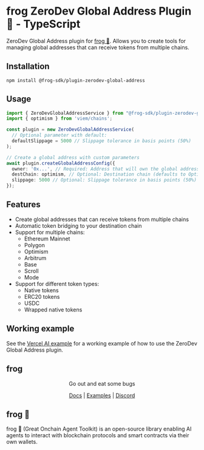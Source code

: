 # frog ZeroDev Global Address Plugin 🐸 - TypeScript

ZeroDev Global Address plugin for [frog 🐸](https://ohmyfrog.dev). Allows you to create tools for managing global addresses that can receive tokens from multiple chains.

## Installation
```
npm install @frog-sdk/plugin-zerodev-global-address
```

## Usage

```typescript
import { ZeroDevGlobalAddressService } from "@frog-sdk/plugin-zerodev-global-address";
import { optimism } from 'viem/chains';

const plugin = new ZeroDevGlobalAddressService(
  // Optional parameter with default:
  defaultSlippage = 5000 // Slippage tolerance in basis points (50%)
);

// Create a global address with custom parameters
await plugin.createGlobalAddressConfig({
  owner: '0x...', // Required: Address that will own the global address
  destChain: optimism, // Optional: Destination chain (defaults to Optimism)
  slippage: 5000 // Optional: Slippage tolerance in basis points (50%)
});
```

## Features

- Create global addresses that can receive tokens from multiple chains
- Automatic token bridging to your destination chain
- Support for multiple chains:
  - Ethereum Mainnet
  - Polygon
  - Optimism
  - Arbitrum
  - Base
  - Scroll
  - Mode
- Support for different token types:
  - Native tokens
  - ERC20 tokens
  - USDC
  - Wrapped native tokens

## Working example

See the [Vercel AI example](https://github.com/frog-sdk/frog/tree/main/typescript/examples/vercel-ai/zerdev-global-address-transfer) for a working example of how to use the ZeroDev Global Address plugin.

## frog

<div align="center">
Go out and eat some bugs

[Docs](https://ohmyfrog.dev) | [Examples](https://github.com/frog-sdk/frog/tree/main/typescript/examples) | [Discord](https://discord.gg/2F8zTVnnFz)</div>

## frog 🐸
frog 🐸 (Great Onchain Agent Toolkit) is an open-source library enabling AI agents to interact with blockchain protocols and smart contracts via their own wallets.

